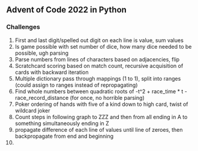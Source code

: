 ## Advent of Code 2022 in Python

### Challenges
1. First and last digit/spelled out digit on each line is value, sum values
2. Is game possible with set number of dice, how many dice needed to be possible, ugh parsing
3. Parse numbers from lines of characters based on adjacencies, flip
4. Scratchcard scoring based on match count, recursive acquisition of cards with backward iteration
5. Multiple dictionary pass through mappings (1 to 1), split into ranges (could assign to ranges instead of repropagating)
6. Find whole numbers between quadratic roots of -t^2 + race_time * t - race_record_distance (for once, no horrible parsing)
7. Poker ordering of hands with five of a kind down to high card, twist of wildcard joker
8. Count steps in following graph to ZZZ and then from all ending in A to something simultaneously ending in Z
9. propagate difference of each line of values until line of zeroes, then backpropagate from end and beginning
10. 

